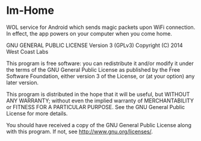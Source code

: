 Im-Home
=======

WOL service for Android which sends magic packets upon WiFi connection. In effect, the app powers on your computer when you come home.

GNU GENERAL PUBLIC LICENSE Version 3 (GPLv3)
Copyright (C) 2014  West Coast Labs

This program is free software: you can redistribute it and/or modify
it under the terms of the GNU General Public License as published by
the Free Software Foundation, either version 3 of the License, or
(at your option) any later version.

This program is distributed in the hope that it will be useful,
but WITHOUT ANY WARRANTY; without even the implied warranty of
MERCHANTABILITY or FITNESS FOR A PARTICULAR PURPOSE.  See the
GNU General Public License for more details.

You should have received a copy of the GNU General Public License
along with this program.  If not, see <http://www.gnu.org/licenses/>.
